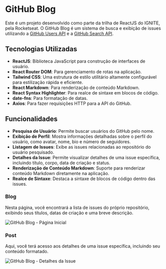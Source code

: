 # GitHub Blog

Este é um projeto desenvolvido como parte da trilha de ReactJS do IGNITE, pela Rocketseat. O GitHub Blog é um sistema de busca e exibição de issues utilizando a [GitHub Users API](https://docs.github.com/pt/rest/users/users#get-a-user) e a [GitHub Search API](https://docs.github.com/pt/rest/search).

## Tecnologias Utilizadas

- **ReactJS**: Biblioteca JavaScript para construção de interfaces de usuário.
- **React Router DOM**: Para gerenciamento de rotas na aplicação.
- **Tailwind CSS**: Uma estrutura de estilo utilitário altamente configurável para estilização rápida e eficiente.
- **React Markdown**: Para renderização de conteúdo Markdown.
- **React Syntax Highlighter**: Para realce de sintaxe em blocos de código.
- **date-fns**: Para formatação de datas.
- **Axios**: Para fazer requisições HTTP para a API do GitHub.

## Funcionalidades

- **Pesquisa de Usuário**: Permite buscar usuários do GitHub pelo nome.
- **Exibição de Perfil**: Mostra informações detalhadas sobre o perfil do usuário, como avatar, nome, bio e número de seguidores.
- **Listagem de Issues**: Exibe as issues relacionadas ao repositório do usuário pesquisado.
- **Detalhes da Issue**: Permite visualizar detalhes de uma issue específica, incluindo título, corpo, data de criação e status.
- **Renderização de Conteúdo Markdown**: Suporte para renderizar conteúdo Markdown diretamente na aplicação.
- **Realce de Sintaxe**: Destaca a sintaxe de blocos de código dentro das issues.

### Blog

Nesta página, você encontrará a lista de issues do próprio repositório, exibindo seus títulos, datas de criação e uma breve descrição.

![GitHub Blog - Página Inicial](https://github.com/Guivieirasilva/github-blog/assets/95317866/e6fd84d9-0057-4271-b3b3-998f24dce122)

### Post

Aqui, você terá acesso aos detalhes de uma issue específica, incluindo seu conteúdo formatado.

![GitHub Blog - Detalhes da Issue](https://github.com/Guivieirasilva/github-blog/assets/95317866/51d9e3e5-117f-421e-bf60-768201456428)
